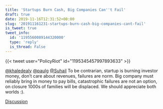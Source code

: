 ```yaml
---
title: 'Startups Burn Cash, Big Companies Can''t Fail'
draft: true
date: 2019-11-16T12:31:52+00:00
slug: '201911161231-startups-burn-cash-big-companies-cant-fail'
is_tweet: true
tweet_info:
  id: '1195560089144320000'
  type: 'reply'
  is_thread: False
---
```




{{< tweet user="PolicyRiot" id="1195345457997893633" >}}

[@khaledealy](https://x.com/khaledealy) [@paulg](https://x.com/paulg) [@Suhail](https://x.com/Suhail) To be contrarian, startup is burning investor money, don’t care about revenues, failures are norm. Big company must  reliably bring in money to pay bills, catastrophic failures are not an option, on closure 1000s of families will be displaced. We should appreciate both worlds :).

[Discussion](https://x.com/sytelus/status/1195560089144320000)
